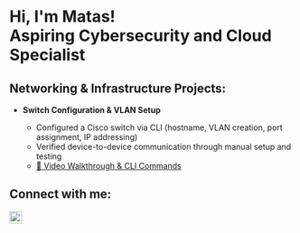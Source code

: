 <h1>  Hi, I'm Matas! 
<br/>
Aspiring Cybersecurity and Cloud Specialist 
  
<h2>Networking & Infrastructure Projects:</h2>

- <b>Switch Configuration & VLAN Setup</b>

  - Configured a Cisco switch via CLI (hostname, VLAN creation, port assignment, IP addressing)
  - Verified device-to-device communication through manual setup and testing
  - [🎥 Video Walkthrough & CLI Commands](https://github.com/Matas-Kasparavicius/Switch-Configuration-and-VLAN-Setup-Demo)


<h2>Connect with me:</h2>

[<img align="left" alt="JoshMadakor | LinkedIn" width="22px" src="https://cdn.jsdelivr.net/npm/simple-icons@v3/icons/linkedin.svg" />][linkedin]

[linkedin]: https://www.linkedin.com/in/matas-kasparavicius-33503231a/
